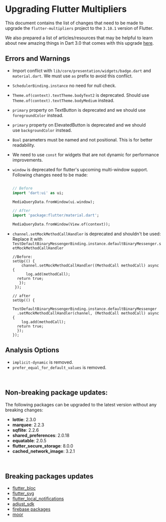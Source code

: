# Upgrading Flutter Multipliers

This document contains the list of changes that need to be made to upgrade the `flutter-multipliers` project to the `3.10.1` version of Flutter.

We also prepared a list of articles/resources that may be helpful to learn about new amazing things in Dart 3.0 that comes with this upgrade [here](dart_3_things.md).

## Errors and Warnings

- Import conflict with `lib/core/presentation/widgets/badge.dart` and `material.dart`. We must use `as` prefix to avoid this conflict.
- `SchedulerBinding.instance` no need for null check.
- `Theme.of(context).textTheme.bodyText2` is deprecated. Should use `Theme.of(context).textTheme.bodyMedium` instead.
- `primary` property on TextButton is deprecated and we should use `foregroundColor` instead.
- `primary` property on ElevatedButton is deprecated and we should use `backgroundColor` instead.
- `Bool` parameters must be named and not positional. This is for better readability.
-  We need to use `const` for widgets that are not dynamic for performance improvements.
- `window` is deprecated for flutter's upcoming multi-window support. Following changes need to be made: 

    ```dart

    // Before
    import 'dart:ui' as ui;

    MediaQueryData.fromWindow(ui.window);

    // After
    import 'package:flutter/material.dart';

    MediaQueryData.fromWindow(View.of(context));

    ```
- `channel.setMockMethodCallHandler` is deprecated and shouldn't be used: Replace it with `TestDefaultBinaryMessengerBinding.instance.defaultBinaryMessenger.setMockMethodCallHandler`

    ```
    //Before:
    setUp(() {
        channel.setMockMethodCallHandler((MethodCall methodCall) async {
          log.add(methodCall);
      return true;
       });
     });

    // after
    setUp(() {
         TestDefaultBinaryMessengerBinding.instance.defaultBinaryMessenger
      .setMockMethodCallHandler(channel, (MethodCall methodCall) async {
        log.add(methodCall);
      return true;
      });
  });
    ```

## Analysis Options

- `implicit-dynamic` is removed.
- `prefer_equal_for_default_values` is removed.


<br>

## Non-breaking package updates:

The following packages can be upgraded to the latest version without any breaking changes:

- **lottie**: 2.3.0
- **marquee**: 2.2.3
- **sqflite**: 2.2.6
- **shared_preferences**: 2.0.18
- **equatable**: 2.0.5
- **flutter_secure_storage**: 8.0.0
- **cached_network_image**: 3.2.1

<br>

## Breaking packages updates

- [flutter_bloc](flutter_bloc.md)
- [flutter_svg](flutter_svg.md)
- [flutter_local_notifications](flutter_local_notifications.md)
- [adjust_sdk](adjust_sdk.md)
- [firebase packages](firebase.md)
- [moor](moor.md)



